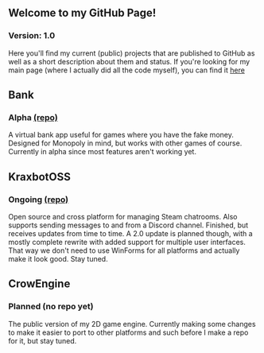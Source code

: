 ## Welcome to my GitHub Page!
### Version: 1.0

Here you'll find my current (public) projects that are published to GitHub as well as a short description about them and status.
If you're looking for my main page (where I actually did all the code myself), you can find it [here](https://web.kraxarn.com)

## Bank
### Alpha [(repo)](https://github.com/kraxarn/Bank)
A virtual bank app useful for games where you have the fake money. Designed for Monopoly in mind, but works with other games of course. Currently in alpha since most features aren't working yet.

## KraxbotOSS
### Ongoing [(repo)](https://github.com/kraxarn/KraxbotOSS)
Open source and cross platform for managing Steam chatrooms. Also supports sending messages to and from a Discord channel. Finished, but receives updates from time to time. A 2.0 update is planned though, with a mostly complete rewrite with added support for multiple user interfaces. That way we don't need to use WinForms for all platforms and actually make it look good. Stay tuned.

## CrowEngine
### Planned (no repo yet)
The public version of my 2D game engine. Currently making some changes to make it easier to port to other platforms and such before I make a repo for it, but stay tuned.
